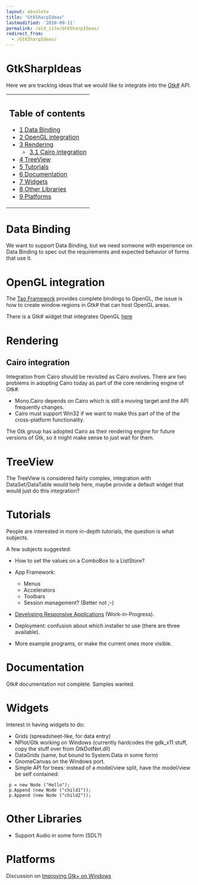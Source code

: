 ```yaml
---
layout: obsolete
title: "GtkSharpIdeas"
lastmodified: '2010-09-11'
permalink: /old_site/GtkSharpIdeas/
redirect_from:
  - /GtkSharpIdeas/
---
```


GtkSharpIdeas
=============

Here we are tracking ideas that we would like to integrate into the [Gtk\#]({{site.github.url}}/old_site/GtkSharp "GtkSharp") API.

<table>
<col width="100%" />
<tbody>
<tr class="odd">
<td align="left"><h2>Table of contents</h2>
<ul>
<li><a href="#data-binding">1 Data Binding</a></li>
<li><a href="#opengl-integration">2 OpenGL integration</a></li>
<li><a href="#rendering">3 Rendering</a>
<ul>
<li><a href="#cairo-integration">3.1 Cairo integration</a></li>
</ul></li>
<li><a href="#treeview">4 TreeView</a></li>
<li><a href="#tutorials">5 Tutorials</a></li>
<li><a href="#documentation">6 Documentation</a></li>
<li><a href="#widgets">7 Widgets</a></li>
<li><a href="#other-libraries">8 Other Libraries</a></li>
<li><a href="#platforms">9 Platforms</a></li>
</ul></td>
</tr>
</tbody>
</table>

Data Binding
============

We want to support Data Binding, but we need someone with experience on Data Binding to spec out the requirements and expected behavior of forms that use it.

OpenGL integration
==================

The [Tao Framework]({{site.github.url}}/Tao) provides complete bindings to OpenGL, the issue is how to create window regions in Gtk\# that can host OpenGL areas.

There is a Gtk\# widget that integrates OpenGL [here](http://www.olympum.com/~bruno/gtkgl-sharp.html)

Rendering
=========

Cairo integration
-----------------

Integration from Cairo should be revisited as Cairo evolves. There are two problems in adopting Cairo today as part of the core rendering engine of Gtk\#:

-   Mono.Cairo depends on Cairo which is still a moving target and the API frequently changes.
-   Cairo must support Win32 if we want to make this part of the of the cross-platform functionality.

The Gtk group has adopted Cairo as their rendering engine for future versions of Gtk, so it might make sense to just wait for them.

TreeView
========

The TreeView is considered fairly complex, integration with DataSet/DataTable would help here, maybe provide a default widget that would just do this integration?

Tutorials
=========

People are interested in more in-depth tutorials, the question is what subjects.

A few subjects suggested:

-   How to set the values on a ComboBox to a ListStore?
-   App Framework:
    -   Menus
    -   Accelerators
    -   Toolbars
    -   Session management? (Better not ;-)

-   [Developing Responsive Applications]({{site.github.url}}/old_site/Responsive_Applications "Responsive Applications") (Work-in-Progress).

-   Deployment: confusion about which installer to use (there are three available).

-   More example programs, or make the current ones more visible.

Documentation
=============

Gtk\# documentation not complete. Samples wanted.

Widgets
=======

Interest in having widgets to do:

-   Grids (spreadsheet-like, for data entry)
-   NPlot/Gtk working on Windows (currently hardcodes the gdk\_x11 stuff, copy the stuff over from GtkDotNet.dll)
-   DataGrids (same, but bound to System.Data in some form)
-   GnomeCanvas on the Windows port.
-   Simple API for trees: instead of a model/view split, have the model/view be self contained:

<!-- -->

     p = new Node ("Hello");
     p.Append (new Node ("child1"));
     p.Append (new Node ("child2"));

Other Libraries
===============

-   Support Audio in some form (SDL?)

Platforms
=========

Discussion on [Improving Gtk+ on Windows]({{site.github.url}}/old_site/ImprovingGtkWin32 "ImprovingGtkWin32")

